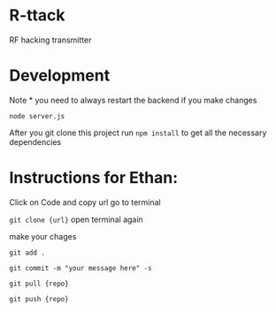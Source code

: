 # R-ttack
RF hacking transmitter

# Development
Note * you need to always restart the backend if you make changes

`node server.js`

After you git clone this project run `npm install` to get all the necessary dependencies

# Instructions for Ethan:

Click on Code and copy url
go to terminal 

`git clone {url}`
open terminal again

make your chages

`git add .`

`git commit -m "your message here" -s`

`git pull {repo}`

`git push {repo}`
